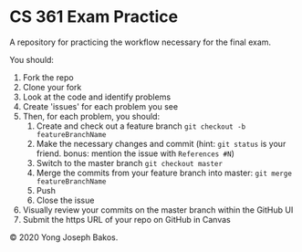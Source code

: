 # CS 361 Exam Practice

A repository for practicing the workflow necessary for the final exam.

You should:

1. Fork the repo
2. Clone your fork
3. Look at the code and identify problems
4. Create 'issues' for each problem you see
5. Then, for each problem, you should:
    1. Create and check out a feature branch `git checkout -b featureBranchName`
    2. Make the necessary changes and commit (hint: `git status` is your friend. bonus: mention the issue with `References #N`)
    3. Switch to the master branch `git checkout master`
    4. Merge the commits from your feature branch into master: `git merge featureBranchName`
    5. Push
    6. Close the issue
6. Visually review your commits on the master branch within the GitHub UI
7. Submit the https URL of your repo on GitHub in Canvas

&copy; 2020 Yong Joseph Bakos.
